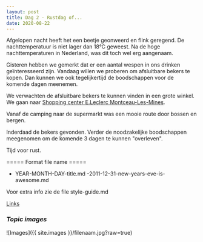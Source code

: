 ```yaml
---
layout: post
title: Dag 2 - Rustdag of...
date: 2020-08-22
---
```


Afgelopen nacht heeft het een beetje geonweerd en flink geregend. De nachttemperatuur is niet lager dan 18°C geweest. Na de hoge nachttemperaturen in Nederland, was dit toch wel erg aangenaam.

Gisteren hebben we gemerkt dat er een aantal wespen in ons drinken geïnteresseerd zijn. Vandaag willen we proberen om afsluitbare bekers te kopen. Dan kunnen we ook tegelijkertijd de boodschappen voor de komende dagen meenemen.

We verwachten de afsluitbare bekers te kunnen vinden in een grote winkel. We gaan naar [Shopping center E.Leclerc Montceau-Les-Mines](https://maps.app.goo.gl/zqYkrB8pxcP1Liz39).

Vanaf de camping naar de supermarkt was een mooie route door bossen en bergen.

Inderdaad de bekers gevonden. Verder de noodzakelijke boodschappen meegenomen om de komende 3 dagen te kunnen "overleven".

Tijd voor rust.

===== Format file name =====
- YEAR-MONTH-DAY-title.md
-2011-12-31-new-years-eve-is-awesome.md

Voor extra info zie de file style-guide.md  

[Links](http://example.com)  


### *Topic images*  

![Images]({{ site.images }}/filenaam.jpg?raw=true)
